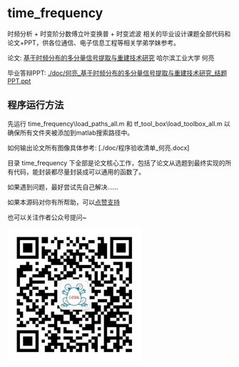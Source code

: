 # time_frequency

时频分析 + 时变阶分数傅立叶变换普 + 时变滤波 相关的毕业设计课题全部代码和论文+PPT，供各位通信、电子信息工程等相关学弟学妹参考。

论文: [基于时频分布的多分量信号提取与重建技术研究](./doc/何亮_基于时频分布的多分量信号提取与重建技术研究.pdf) 哈尔滨工业大学 何亮

毕业答辩PPT: [./doc/何亮_基于时频分布的多分量信号提取与重建技术研究_结题PPT.ppt](./doc/何亮_基于时频分布的多分量信号提取与重建技术研究_结题PPT.ppt)


## 程序运行方法

先运行 time_frequency\load_paths_all.m 和 tf_tool_box\load_toolbox_all.m 以确保所有文件夹被添加到matlab搜索路径中。

如何输出论文所有图像具体参考: [./doc/程序验收清单_何亮.docx]

目录 time_frequency 下全部是论文核心工作，包括了论文从选题到最终实现的所有代码，能封装都尽量封装成可以通用的函数了。

如果遇到问题，最好尝试先自己解决......



如果本源码对你有所帮助，可以[点赞支持](./img/URgood.jpg)

也可以关注作者公众号提问~

<img src="./img/owner.jpg" width = "300" height = "300" alt="关注作者" align="center" />
